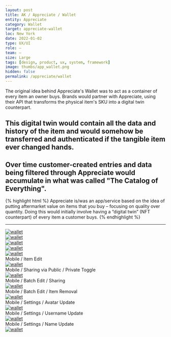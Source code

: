 ```yaml
---
layout: post
title: AK / Appreciate / Wallet
entity: Appreciate
category: Wallet
target: appreciate-wallet
loc: New York
date: 2022-01-02
type: UX/UI
role: –
team: –
size: Large
tags: [design, product, ux, system, framework]
image: thumbs/app_wallet.png
hidden: false
permalink: /appreciate/wallet
---
```



<div class="bg_color_none">
<div class="large_words">
The original idea behind Appreciate's Wallet was to act as a container of every item an owner buys. Brands would partner with Appreciate, using their API that transforms the physical item's SKU into a digital twin counterpart.
</div>
</div>


## This digital twin would contain all the data and history of the item and would somehow be transferred and authenticated if the tangible item ever changed hands.


## Over time customer-created entries and data being filtered through Appreciate would accumulate in what was called "The Catalog of Everything".


{% highlight html %}
Appreciate is/was an app/service based on the idea of putting aftermarket value on items that you buy – focusing on quality over quantity. Doing this would initially involve having a “digital twin” (NFT counterpart) of every item a customer buys.
{% endhighlight %}

---


<div class="app_container_wallet">
	<a href="{{site.baseurl}}/images/projects/appreciate_wallet/000.jpg" target="_blank">
	<img src="{{site.baseurl}}/images/projects/appreciate_wallet/000.jpg" alt="wallet"></a>
</div>


<div class="app_container_wallet">
	<a href="{{site.baseurl}}/images/projects/appreciate_wallet/002.png" target="_blank">
	<img src="{{site.baseurl}}/images/projects/appreciate_wallet/002.png" alt="wallet"></a>
</div>

<div class="app_container_wallet">
	<a href="{{site.baseurl}}/images/projects/appreciate_wallet/003.png" target="_blank">
	<img src="{{site.baseurl}}/images/projects/appreciate_wallet/003.png" alt="wallet"></a>
</div>

<div class="app_container_wallet">
	<a href="{{site.baseurl}}/images/projects/appreciate_wallet/004.png" target="_blank">
	<img src="{{site.baseurl}}/images/projects/appreciate_wallet/004.png" alt="wallet"></a>
</div>




<div class="app_container_wallet2">
	<a href="{{site.baseurl}}/images/projects/appreciate_wallet/007.png" target="_blank">
	<img src="{{site.baseurl}}/images/projects/appreciate_wallet/007.png" alt="wallet"></a>
</div>



<div class="app_container_wallet2">
	<div class="feed_caption" style="background: none">Mobile / Item Edit</div>
	<a href="{{site.baseurl}}/images/projects/appreciate_wallet/flow_01.png" target="_blank">
	<img src="{{site.baseurl}}/images/projects/appreciate_wallet/flow_01.png" alt="wallet"></a>
</div>


<div class="app_container_wallet2">
	<div class="feed_caption" style="background: none">Mobile / Sharing via Public / Private Toggle</div>
	<a href="{{site.baseurl}}/images/projects/appreciate_wallet/flow_02.png" target="_blank">
	<img src="{{site.baseurl}}/images/projects/appreciate_wallet/flow_02.png" alt="wallet"></a>
</div>

<div class="app_container_wallet2">
	<div class="feed_caption" style="background: none">Mobile / Batch Edit / Sharing</div>
	<a href="{{site.baseurl}}/images/projects/appreciate_wallet/flow_03.png" target="_blank">
	<img src="{{site.baseurl}}/images/projects/appreciate_wallet/flow_03.png" alt="wallet"></a>
</div>


<div class="app_container_wallet2">
	<div class="feed_caption" style="background: none">Mobile / Batch Edit / Item Removal</div>
	<a href="{{site.baseurl}}/images/projects/appreciate_wallet/flow_04.png" target="_blank">
	<img src="{{site.baseurl}}/images/projects/appreciate_wallet/flow_04.png" alt="wallet"></a>
</div>

<div class="app_container_wallet2">
	<div class="feed_caption" style="background: none">Mobile / Settings / Avatar Update</div>
	<a href="{{site.baseurl}}/images/projects/appreciate_wallet/flow_05.png" target="_blank">
	<img src="{{site.baseurl}}/images/projects/appreciate_wallet/flow_05.png" alt="wallet"></a>
</div>


<div class="app_container_wallet2">
	<div class="feed_caption" style="background: none">Mobile / Settings / Username Update</div>
	<a href="{{site.baseurl}}/images/projects/appreciate_wallet/flow_06.png" target="_blank">
	<img src="{{site.baseurl}}/images/projects/appreciate_wallet/flow_06.png" alt="wallet"></a>
</div>

<div class="app_container_wallet2">
	<div class="feed_caption" style="background: none">Mobile / Settings / Name Update</div>
	<a href="{{site.baseurl}}/images/projects/appreciate_wallet/flow_07.png" target="_blank">
	<img src="{{site.baseurl}}/images/projects/appreciate_wallet/flow_07.png" alt="wallet"></a>
</div>







